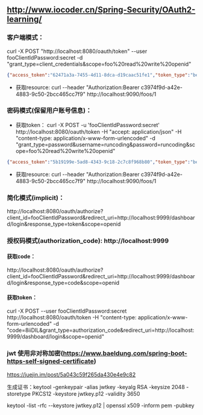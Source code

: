  
## http://www.iocoder.cn/Spring-Security/OAuth2-learning/
### 客户端模式： 
 curl -X POST "http://localhost:8080/oauth/token" --user fooClientIdPassword:secret -d "grant_type=client_credentials&scope=foo%20read%20write%20openid"

```json
{"access_token":"62471a3a-7455-4d11-8dca-d19caac51fe1","token_type":"bearer","expires_in":35999,"scope":"openid","organization":"fooClientIdPasswordxQal"}
```
- 获取resource:
   curl  --header "Authorization:Bearer c3974f9d-a42e-4883-9c50-2bcc465cc7f9" http://localhost:9090/foos/1


### 密码模式(保留用户账号信息)：   
- 获取token： curl -X POST -u 'fooClientIdPassword:secret' http://localhost:8080/oauth/token -H "accept: application/json" -H "content-type: application/x-www-form-urlencoded" -d "grant_type=password&username=runcoding&password=runcoding&scope=foo%20read%20write%20openid"

```json
{"access_token":"5b19199e-5ad8-4343-9c18-2c7c8f968b80","token_type":"bearer","refresh_token":"c1cd722c-31fc-441c-8f3b-6926d2af6915","expires_in":35999,"scope":"foo","organization":"runcodingOyJk"}
```
- 获取resource:
   curl  --header "Authorization:Bearer c3974f9d-a42e-4883-9c50-2bcc465cc7f9" http://localhost:9090/foos/1

### 简化模式(implicit)： 
http://localhost:8080/oauth/authorize?client_id=fooClientIdPassword&redirect_uri=http://localhost:9999/dashboard/login&response_type=token&scope=openid

### 授权码模式(authorization_code): http://localhost:9999
####  获取code：  
   http://localhost:8080/oauth/authorize?client_id=fooClientIdPassword&redirect_uri=http://localhost:9999/dashboard/login&response_type=code&scope=openid
####  获取token： 
   curl -X POST --user fooClientIdPassword:secret http://localhost:8080/oauth/token -H "content-type: application/x-www-form-urlencoded" -d "code=8iiDIL&grant_type=authorization_code&redirect_uri=http://localhost:9999/dashboard/login&scope=openid"

### jwt 使用非对称加密(https://www.baeldung.com/spring-boot-https-self-signed-certificate)
https://juejin.im/post/5a043c59f265da430e4e9c82

生成证书：keytool -genkeypair -alias jwtkey -keyalg RSA -keysize 2048 -storetype PKCS12 -keystore jwtkey.p12 -validity 3650

keytool -list -rfc --keystore jwtkey.p12  | openssl x509 -inform pem -pubkey
